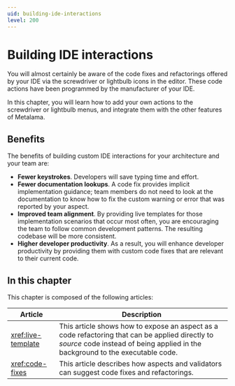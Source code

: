 ```yaml
---
uid: building-ide-interactions
level: 200
---
```


# Building IDE interactions

You will almost certainly be aware of the code fixes and refactorings offered by your IDE via the screwdriver or lightbulb icons in the editor. These code actions have been programmed by the manufacturer of your IDE.

In this chapter, you will learn how to add your own actions to the screwdriver or lightbulb menus, and integrate them with the other features of Metalama.

## Benefits

The benefits of building custom IDE interactions for your architecture and your team are:

* **Fewer keystrokes**. Developers will save typing time and effort.
* **Fewer documentation lookups**. A code fix provides implicit implementation guidance; team members do not need to look at the documentation to know how to fix the custom warning or error that was reported by your aspect.
* **Improved team alignment**. By providing live templates for those implementation scenarios that occur most often, you are encouraging the team to follow common development patterns. The resulting codebase will be more consistent.
* **Higher developer productivity**. As a result, you will enhance developer productivity by providing them with custom code fixes that are relevant to their current code.

## In this chapter

This chapter is composed of the following articles:

| Article | Description |
|---------|-------------|
| <xref:live-template> | This article shows how to expose an aspect as a code refactoring that can be applied directly to _source_ code instead of being applied in the background to the executable code. |
| <xref:code-fixes> | This article describes how aspects and validators can suggest code fixes and refactorings. |

